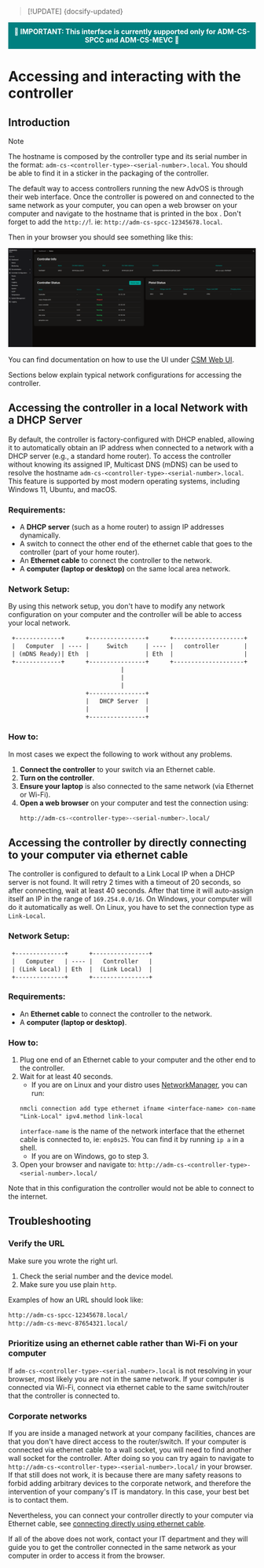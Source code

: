 > [!UPDATE] {docsify-updated}

<div style="background-color: teal; color: white; font-weight: bold; padding: 10px; text-align: center;">
    🚨 IMPORTANT: This interface is currently supported only for ADM-CS-SPCC and ADM-CS-MEVC 🚨
</div>

# Accessing and interacting with the controller

## Introduction

> [!NOTE]
> The hostname is composed by the controller type and its serial number in the format: `adm-cs-<controller-type>-<serial-number>.local`. You should be able to find it in a sticker in the packaging of the controller.

The default way to access controllers running the new AdvOS is through their web interface. Once the controller is powered on and connected to the same network as your computer, you can open a web browser on your computer and navigate to the hostname that is printed in the box . Don't forget to add the `http://`!. ie: `http://adm-cs-spcc-12345678.local`.

Then in your browser you should see something like this:

![CSM Web UI landing page](./images/csm-ui-dashboard-status.png ":size=80%")

You can find documentation on how to use the UI under [CSM Web UI](charge-controllers/advantics_os/csm-web-ui.md).

Sections below explain typical network configurations for accessing the controller.

## Accessing the controller in a local Network with a DHCP Server

By default, the controller is factory-configured with DHCP enabled, allowing it to automatically obtain an IP address when connected to a network with a DHCP server (e.g., a standard home router). To access the controller without knowing its assigned IP, Multicast DNS (mDNS) can be used to resolve the hostname `adm-cs-<controller-type>-<serial-number>.local`. This feature is supported by most modern operating systems, including Windows 11, Ubuntu, and macOS.

### **Requirements:**

- A **DHCP server** (such as a home router) to assign IP addresses dynamically.
- A switch to connect the other end of the ethernet cable that goes to the controller (part of your home router).
- An **Ethernet cable** to connect the controller to the network.
- A **computer (laptop or desktop)** on the same local area network.

### Network Setup:

By using this network setup, you don't have to modify any network configuration on your computer and the controller will be able to access your local network.

```
 +-------------+      +----------------+      +--------------------+
 |   Computer  | ---- |     Switch     | ---- |   controller       |
 | (mDNS Ready)| Eth  |                | Eth  |                    |
 +-------------+      +----------------+      +--------------------+
                                |
                                |
                                |
                      +----------------+
                      |   DHCP Server  |
                      |                |
                      +----------------+
```

### How to:

In most cases we expect the following to work without any problems.

1. **Connect the controller** to your switch via an Ethernet cable.
2. **Turn on the controller**.
3. **Ensure your laptop** is also connected to the same network (via Ethernet or Wi-Fi).
4. **Open a web browser** on your computer and test the connection using:
   ```sh
   http://adm-cs-<controller-type>-<serial-number>.local/
   ```

## Accessing the controller by directly connecting to your computer via ethernet cable

The controller is configured to default to a Link Local IP when a DHCP server is not found. It will retry 2 times with a timeout of 20 seconds, so after connecting, wait at least 40 seconds. After that time it will auto-assign itself an IP in the range of `169.254.0.0/16`. On Windows, your computer will do it automatically as well. On Linux, you have to set the connection type as `Link-Local`.

### **Network Setup:**

```
 +--------------+      +----------------+
 |   Computer   | ---- |   Controller   |
 | (Link Local) | Eth  |  (Link Local)  |
 +--------------+      +----------------+
```

### **Requirements:**

- An **Ethernet cable** to connect the controller to the network.
- A **computer (laptop or desktop)**.

### How to:

1. Plug one end of an Ethernet cable to your computer and the other end to the controller.
2. Wait for at least 40 seconds.
   - If you are on Linux and your distro uses [NetworkManager](https://networkmanager.dev/), you can run:
   ```
   nmcli connection add type ethernet ifname <interface-name> con-name "Link-Local" ipv4.method link-local
   ```
   `interface-name` is the name of the network interface that the ethernet cable is connected to, ie: `enp0s25`. You can find it by running `ip a` in a shell.
   - If you are on Windows, go to step 3.
3. Open your browser and navigate to: `http://adm-cs-<controller-type>-<serial-number>.local/`

Note that in this configuration the controller would not be able to connect to the internet.

## Troubleshooting

### Verify the URL

Make sure you wrote the right url.

1. Check the serial number and the device model.
2. Make sure you use plain `http`.

Examples of how an URL should look like:

```sh
http://adm-cs-spcc-12345678.local/
http://adm-cs-mevc-87654321.local/
```

### Prioritize using an ethernet cable rather than Wi-Fi on your computer

If `adm-cs-<controller-type>-<serial-number>.local` is not resolving in your browser, most likely you are not in the same network. If your computer is connected via Wi-Fi, connect via ethernet cable to the same switch/router that the controller is connected to.

### Corporate networks

If you are inside a managed network at your company facilities, chances are that you don't have direct access to the router/switch. If your computer is connected via ethernet cable to a wall socket, you will need to find another wall socket for the controller. After doing so you can try again to navigate to `http://adm-cs-<controller-type>-<serial-number>.local/` in your browser. If that still does not work, it is because there are many safety reasons to forbid adding arbitrary devices to the corporate network, and therefore the intervention of your company's IT is mandatory. In this case, your best bet is to contact them.

Nevertheless, you can connect your controller directly to your computer via Ethernet cable, see [connecting directly using ethernet cable](charge-controllers/advantics_os/connecting.md?id=connect-directly-the-controller-to-your-computer-via-ethernet-cable).

If all of the above does not work, contact your IT department and they will guide you to get the controller connected in the same network as your computer in order to access it from the browser.
